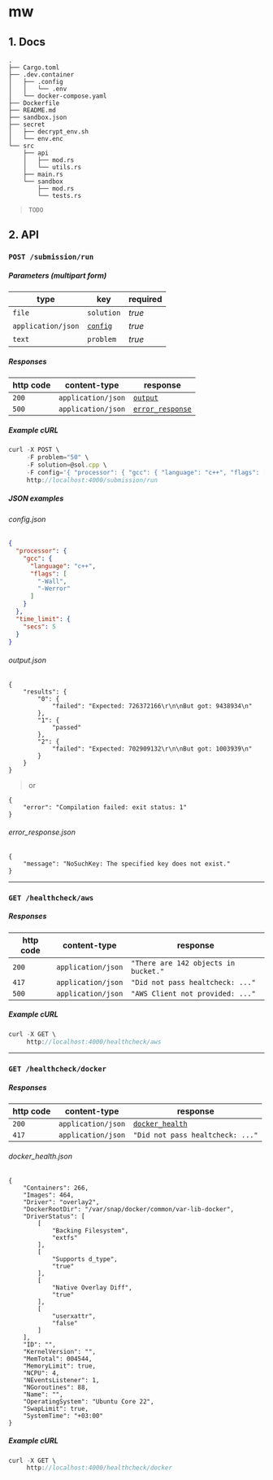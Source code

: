 # __mw__

## 1. Docs
```
.
├── Cargo.toml
├── .dev.container
│   ├── .config
│   │   └── .env
│   └── docker-compose.yaml
├── Dockerfile
├── README.md
├── sandbox.json
├── secret
│   ├── decrypt_env.sh
│   └── env.enc
└── src
    ├── api
    │   ├── mod.rs
    │   └── utils.rs
    ├── main.rs
    └── sandbox
        ├── mod.rs
        └── tests.rs
```

> `TODO`

## 2. API
 
### `POST /submission/run`

##### Parameters (multipart form)

|          type        |    key                     | required   |
|--------------------- |----------                  |----------  |
|   `file`             | `solution`                 | _true_     |
|   `application/json` | [`config`](#config.json)   | _true_     |
|   `text`             | `problem`                  | _true_     |
##### Responses

 | http code     | content-type                      | response                                                            |
 |---------------|-----------------------------------|---------------------------------------------------------------------|
 | `200`         | `application/json`                | [`output`](#output.json)                                            |
 | `500`         | `application/json`                | [`error_response`](#error_response.json)                            |

##### Example cURL

```javascript
curl -X POST \
     -F problem="50" \
     -F solution=@sol.cpp \
     -F config='{ "processor": { "gcc": { "language": "c++", "flags": [ "-Wall", "-Werror" ] } }, "time_limit": { "secs": 5 } };type=application/json' \
     http://localhost:4000/submission/run
```

##### JSON examples

###### config.json
```json
{
  "processor": {
    "gcc": {
      "language": "c++",
      "flags": [
        "-Wall",
        "-Werror"
      ]
    }
  },
  "time_limit": {
    "secs": 5
  }
}
```
###### output.json
```
{
    "results": {
        "0": {
            "failed": "Expected: 726372166\r\n\nBut got: 9438934\n"
        },
        "1": {
            "passed"
        },
        "2": {
            "failed": "Expected: 702909132\r\n\nBut got: 1003939\n"
        }
    }
}
```
> or
```
{
    "error": "Compilation failed: exit status: 1"
}
```
###### error_response.json
```
{
    "message": "NoSuchKey: The specified key does not exist."
}
```

------------------------------------------------------------------------------------------

### `GET /healthcheck/aws`

##### Responses

 | http code     | content-type                      | response                                                            |
 |---------------|-----------------------------------|---------------------------------------------------------------------|
 | `200`         | `application/json`                | `"There are 142 objects in bucket."`                                |
 | `417`         | `application/json`                |  `"Did not pass healtcheck: ..."`                                   |
 | `500`         | `application/json`                |    `"AWS Client not provided: ..."`                                 |

##### Example cURL

```javascript
curl -X GET \
     http://localhost:4000/healthcheck/aws
```

------------------------------------------------------------------------------------------

### `GET /healthcheck/docker`

##### Responses

 | http code     | content-type                      | response                                                            |
 |---------------|-----------------------------------|---------------------------------------------------------------------|
 | `200`         | `application/json`                | [`docker_health`](#docker_health.json)                              |
 | `417`         | `application/json`                |   `"Did not pass healtcheck: ..."`                                  |


###### docker_health.json
```
{
    "Containers": 266,
    "Images": 464,
    "Driver": "overlay2",
    "DockerRootDir": "/var/snap/docker/common/var-lib-docker",
    "DriverStatus": [
        [
            "Backing Filesystem",
            "extfs"
        ],
        [
            "Supports d_type",
            "true"
        ],
        [
            "Native Overlay Diff",
            "true"
        ],
        [
            "userxattr",
            "false"
        ]
    ],
    "ID": "",
    "KernelVersion": "",
    "MemTotal": 004544,
    "MemoryLimit": true,
    "NCPU": 4,
    "NEventsListener": 1,
    "NGoroutines": 88,
    "Name": "",
    "OperatingSystem": "Ubuntu Core 22",
    "SwapLimit": true,
    "SystemTime": "+03:00"
}
```

##### Example cURL

```javascript
curl -X GET \
     http://localhost:4000/healthcheck/docker
```

